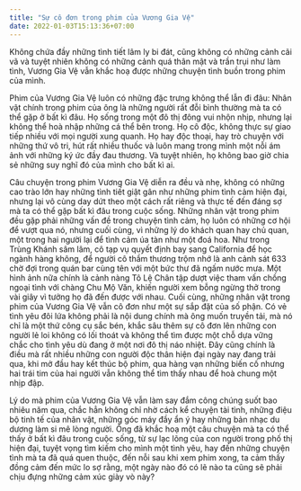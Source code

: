 ```yaml
---
title: "Sự cô đơn trong phim của Vương Gia Vệ"
date: 2022-01-03T15:13:36+07:00
---
```


Không chứa đầy những tình tiết lâm ly bi đát, cũng không có những cảnh cãi vã và tuyệt nhiên không có những cảnh quá thân mật và trần trụi như làm tình, Vương Gia Vệ vẫn khắc hoạ được những chuyện tình buồn trong phim của mình.

Phim của Vương Gia Vệ luôn có những đặc trưng không thể lẫn đi đâu: Nhân vật chính trong phim của ông là những người rất đỗi bình thường mà ta có thể gặp ở bất kì đâu. Họ sống trong một đô thị đông vui nhộn nhịp, nhưng lại không thể hoà nhập những cá thể bên trong. Họ cô độc, không thực sự giao tiếp nhiều với mọi người xung quanh. Họ hay độc thoại, hay trò chuyện với những thứ vô tri, hút rất nhiều thuốc và luôn mang trong mình một nỗi ám ảnh với những ký ức đầy đau thương. Và tuyệt nhiên, họ không bao giờ chia sẻ những suy nghĩ đó của mình cho bất kì ai.

Câu chuyện trong phim Vương Gia Vệ diễn ra đều và nhẹ, không có những cao trào lớn hay những tình tiết giật gân như những phim tình cảm hiện đại, nhưng lại vô cùng day dứt theo một cách rất riêng và thực tế đến đáng sợ mà ta có thể gặp bất kì đâu trong cuộc sống. Những nhân vật trong phim đều gặp phải những vấn đề trong chuyện tình cảm, họ luôn có những cơ hội để vượt qua nó, nhưng cuối cùng, vì những lý do khách quan hay chủ quan, một trong hai người lại để tình cảm úa tàn như một đoá hoa. Như trong Trùng Khánh sâm lâm, cô tạp vụ quyết định bay sang California để học ngành hàng không, để người cô thầm thương trộm nhớ là anh cảnh sát 633 chờ đợi trong quán bar cùng tên với một bức thư đã ngấm nước mưa. Một hình ảnh nữa chính là cảnh nàng Tô Lệ Chân tập dượt việc tham vấn chồng ngoại tình với chàng Chu Mộ Văn, khiến người xem bỗng ngừng thở trong vài giây vì tưởng họ đã đến được với nhau. Cuối cùng, những nhân vật trong phim của Vương Gia Vệ vẫn cô đơn như một sự sắp đặt của số phận. Có vẻ tình yêu đôi lứa không phải là nội dung chính mà ông muốn truyền tải, mà nó chỉ là một thứ công cụ sắc bén, khắc sâu thêm sự cô đơn lên những con người lẻ loi không có lối thoát và không thể tìm được một chỗ dựa vững chắc cho tình yêu dù đang ở một nơi đô thị náo nhiệt. Đây cũng chính là điều mà rất nhiều những con người độc thân hiện đại ngày nay đang trải qua, khi mở đầu hay kết thúc bộ phim, qua hàng vạn những biến cố nhưng hai trái tim của hai người vẫn không thể tìm thấy nhau để hoà chung một nhịp đập.

Lý do mà phim của Vương Gia Vệ vẫn làm say đắm công chúng suốt bao nhiêu năm qua, chắc hẳn không chỉ nhờ cách kể chuyện tài tình, những điệu bộ tinh tế của nhân vật, những góc máy đầy ẩn ý hay những bản nhạc du dương làm si mê lòng người. Ông đã khắc hoạ một câu chuyện mà ta có thể thấy ở bất kì đâu trong cuộc sống, từ sự lạc lõng của con người trong phố thị hiện đại, tuyệt vọng tìm kiếm cho mình một tình yêu, hay đến những chuyện tình mà ta đã quá quen thuộc, đến nỗi sau khi xem phim xong, ta cảm thấy đồng cảm đến mức lo sợ rằng, một ngày nào đó có lẽ nào ta cũng sẽ phải chịu đựng những cảm xúc giày vò này?